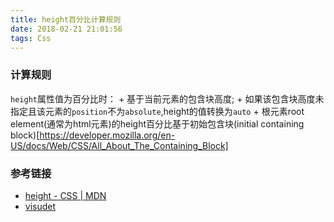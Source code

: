 ```yaml
---
title: height百分比计算规则
date: 2018-02-21 21:01:56
tags: Css
---
```


### 计算规则
`height`属性值为百分比时：
    + 基于当前元素的包含块高度;
    + 如果该包含块高度未指定且该元素的`position`不为`absolute`,height的值转换为`auto`
    + 根元素root element(通常为html元素)的height百分比基于初始包含块(initial containing block)[https://developer.mozilla.org/en-US/docs/Web/CSS/All_About_The_Containing_Block]


### 参考链接

+ [height - CSS | MDN](https://developer.mozilla.org/en-US/docs/Web/CSS/height)
+ [visudet](https://www.w3.org/TR/CSS2/visudet.html)